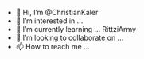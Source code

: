 - 👋 Hi, I’m @ChristianKaler
- 👀 I’m interested in ...
- 🌱 I’m currently learning ... RittziArmy
- 💞️ I’m looking to collaborate on ...
- 📫 How to reach me ...

<!---
ChristianKaler/ChristianKaler is a ✨ special ✨ repository because its `README.md` (this file) appears on your GitHub profile.
You can click the Preview link to take a look at your changes.
--->
